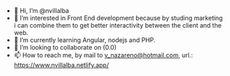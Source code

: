 - 👋 Hi, I’m @nvillalba
- 👀 I’m interested in Front End development because by studing marketing i can combine them to get better interactivity between the client and the web.
- 🌱 I’m currently learning Angular, nodejs and PHP.
- 💞️ I’m looking to collaborate on (0.0)
- 📫 How to reach me, by mail to v_nazareno@hotmail.com, url.: https://www.nvillalba.netlify.app/

<!---
nvillalba/nvillalba is a ✨ special ✨ repository because its `README.md` (this file) appears on your GitHub profile.
You can click the Preview link to take a look at your changes.
--->
